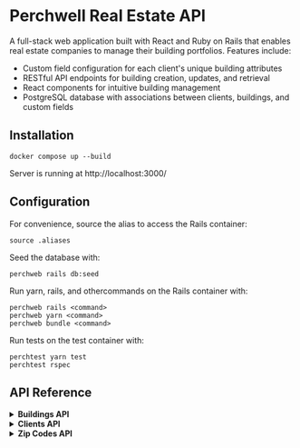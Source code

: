 # Perchwell Real Estate API

A full-stack web application built with React and Ruby on Rails that enables real estate companies to manage their building portfolios. Features include:

- Custom field configuration for each client's unique building attributes
- RESTful API endpoints for building creation, updates, and retrieval
- React components for intuitive building management
- PostgreSQL database with associations between clients, buildings, and custom fields


## Installation

```
docker compose up --build
```
Server is running at http://localhost:3000/

## Configuration

For convenience, source the alias to access the Rails container:   

```
source .aliases
```

Seed the database with:

```
perchweb rails db:seed
```

Run yarn, rails, and othercommands on the Rails container with:

```
perchweb rails <command>
perchweb yarn <command>
perchweb bundle <command>
```
Run tests on the test container with:

```
perchtest yarn test
perchtest rspec
```

## API Reference

<details>
<summary><strong>Buildings API</strong></summary>

### `GET /api/buildings`

Retrieves a paginated list of buildings for a specific client, including custom field values.

**Query Parameters:**
- `client_id` (integer, required): ID of the client whose buildings to retrieve
- `page` (integer, optional): Page number for pagination
- `per_page` (integer, optional): Number of buildings per page (default: 5)

**Response:**
```json
{
  "buildings": [
    {
      "id": 1,
      "client_name": "Example Client",
      "address": "123 Main St",
      "custom_field_1": "value1",
      "custom_field_2": "value2"
    }
  ],
  "meta": {
    "current_page": 1,
    "total_pages": 10,
    "total_count": 50,
    "per_page": 5
  }
}
```

**Status Codes:**
- `200 OK`: Successfully retrieved buildings
- `400 Bad Request`: No client_id provided
- `404 Not Found`: Client not found

### `GET /api/buildings/:id`

Retrieves a specific building by ID.

**Status Codes:**
- `200 OK`: Successfully retrieved building
- `404 Not Found`: Building not found

### `POST /api/buildings`

Creates a new building with associated custom field values.

**Request Body:**
```json
{
  "building": {
    "client_id": 1,
    "address": "123 Main St",
    "zip_code_id": 12345,
    "custom_values": {
      "custom_field_1": "value1",
      "custom_field_2": "value2"
    }
  }
}
```

**Status Codes:**
- `201 Created`: Successfully created building
- `422 Unprocessable Entity`: Validation errors

### `PUT /api/buildings/:id`

Updates an existing building and its custom field values.

**Request Body:**
```json
{
  "building": {
    "address": "124 Main St",
    "zip_code_id": 12345,
    "custom_values": {
      "custom_field_1": "updated_value1",
      "custom_field_2": "updated_value2"
    }
  }
}
```

**Status Codes:**
- `200 OK`: Successfully updated building
- `404 Not Found`: Building not found
- `422 Unprocessable Entity`: Validation errors
</details>

<details>
<summary><strong>Clients API</strong></summary>

### `GET /api/clients`

Retrieves a paginated list of clients with their associated buildings and custom fields.

**Query Parameters:**
- `page` (integer, optional): Page number for pagination
- `per_page` (integer, optional): Number of clients per page (default: 1)

**Response:**
```json
{
  "clients": [
    {
      "id": 1,
      "name": "Example Client",
      "buildings": [
        {
          "id": 1,
          "address": "123 Main St",
          // ... other building attributes
        }
      ],
      "custom_fields": [
        {
          "id": 1,
          "name": "field_name",
          // ... other custom field attributes
        }
      ]
    }
  ],
  "meta": {
    "current_page": 1,
    "total_pages": 10,
    "total_count": 50,
    "per_page": 1
  }
}
```

**Status Codes:**
- `200 OK`: Successfully retrieved clients
- `500 Internal Server Error`: Failed to load clients
</details>

<details>
<summary><strong>Zip Codes API</strong></summary>

### `GET /api/zip_codes`

Retrieves a list of all zip codes with their associated state information.

**Response:**
```json
[
  {
    "id": 1,
    "code": "12345",
    "city": "Example City",
    "state": {
      "id": 1,
      "name": "Example State"
    }
  }
]
```

**Status Codes:**
- `200 OK`: Successfully retrieved zip codes

### `GET /api/zip_codes/:id`

Retrieves a specific zip code by ID with its state information.

**Response:**
```json
{
  "id": 1,
  "code": "12345",
  "city": "Example City",
  "state": {
    "id": 1,
    "name": "Example State"
  }
}
```

**Status Codes:**
- `200 OK`: Successfully retrieved zip code
- `404 Not Found`: Zip code not found
</details>

